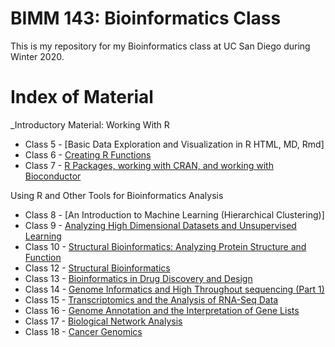 # BIMM 143: Bioinformatics Class


This is my repository for my Bioinformatics class at UC San Diego during Winter 2020.

# Index of Material

_Introductory Material: Working With R

- Class 5 - [Basic Data Exploration and Visualization in R HTML, MD, Rmd]
- Class 6 - [Creating R Functions](https://github.com/linhanho/bimm143/blob/master/class06/class06.md)
- Class 7 - [R Packages, working with CRAN, and working with Bioconductor](https://github.com/linhanho/bimm143/tree/master/class07)

Using R and Other Tools for Bioinformatics Analysis

- Class 8 - [An Introduction to Machine Learning (Hierarchical Clustering)]
- Class 9 - [Analyzing High Dimensional Datasets and Unsupervised Learning](https://github.com/linhanho/bimm143/blob/master/class09/class09.md)
- Class 10 - [Structural Bioinformatics: Analyzing Protein Structure and Function](https://github.com/linhanho/bimm143/blob/master/class10/class10.md)
- Class 12 - [Structural Bioinformatics](https://github.com/linhanho/bimm143/blob/master/class12/class12.md)
- Class 13 - [Bioinformatics in Drug Discovery and Design](https://github.com/linhanho/bimm143/blob/master/class13/class13.md)
- Class 14 - [Genome Informatics and High Throughout sequencing (Part 1)](https://github.com/linhanho/bimm143/blob/master/class14/class14.md)
- Class 15 - [Transcriptomics and the Analysis of RNA-Seq Data](https://github.com/linhanho/bimm143/blob/master/class15/class15.md)
- Class 16 - [Genome Annotation and the Interpretation of Gene Lists](https://github.com/linhanho/bimm143/blob/master/class16/class16.md)
- Class 17 - [Biological Network Analysis](https://github.com/linhanho/bimm143/tree/master/class17)
- Class 18 - [Cancer Genomics](https://github.com/linhanho/bimm143/tree/master/class18)

